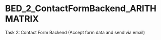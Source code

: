 # BED_2_ContactFormBackend_ARITHMATRIX
Task 2: Contact Form Backend (Accept form data and send via email)
